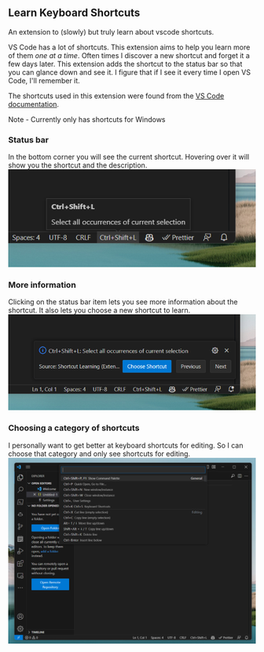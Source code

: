 ## Learn Keyboard Shortcuts

An extension to (slowly) but truly learn about vscode shortcuts.

VS Code has a lot of shortcuts. This extension aims to help you learn more of them *one at a time*. Often times I discover a new shortcut and forget it a few days later. This extension adds the shortcut to the status bar so that you can glance down and see it. I figure that if I see it every time I open VS Code, I'll remember it.

The shortcuts used in this extension were found from the [VS Code documentation](https://code.visualstudio.com/shortcuts/learn-keyboard-shortcuts-windows.pdf).


Note - Currently only has shortcuts for Windows

### Status bar 
In the bottom corner you will see the current shortcut. Hovering over it will show you the shortcut and the description.
![status bar](./media/status-bar-hover.png)



### More information 
Clicking on the status bar item lets you see more information about the shortcut. It also lets you choose a new shortcut to learn.
![more info](./media/more-info.png)



### Choosing a category of shortcuts
I personally want to get better at keyboard shortcuts for editing. So I can choose that category and only see shortcuts for editing.
![Starting point](./media/choose-shortcut.png)
